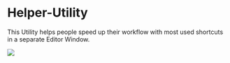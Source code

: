# Helper-Utility
This Utility helps people speed up their workflow with most used shortcuts in a separate Editor Window.

![]([https://github.com/Your_Repository_Name/Your_GIF_Name.gif](https://drive.google.com/file/d/117bd0GncI18JUx-iuTLifl2-gBKr9q7S/view?usp=sharing))
